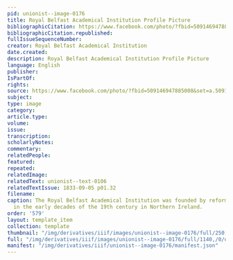 ```yaml
---
pid: unionist--image-0176
title: Royal Belfast Academical Institution Profile Picture
bibliographicCitation: https://www.facebook.com/photo/?fbid=509146947885008&set=a.509146887885014
bibliographicCitation.republished: 
fullIssueSequenceNumber: 
creator: Royal Belfast Academical Institution
date.created: 
description: Royal Belfast Academical Institution Profile Picture
language: English
publisher: 
IsPartOf: 
rights: 
source: https://www.facebook.com/photo/?fbid=509146947885008&set=a.509146887885014
subject: 
type: image
category: 
article.type: 
volume: 
issue: 
transcription: 
scholarlyNotes: 
commentary: 
relatedPeople: 
featured: 
repeated: 
relatedImage: 
relatedText: unionist--text-0106
relatedTextIssue: 1833-09-05 p01.32
filename: 
caption: The Royal Belfast Academical Institution was founded by reformers and non-conformists
  in the early decades of the 19th century in Northern Ireland.
order: '579'
layout: template_item
collection: template
thumbnail: "/img/derivatives/iiif/images/unionist--image-0176/full/250,/0/default.jpg"
full: "/img/derivatives/iiif/images/unionist--image-0176/full/1140,/0/default.jpg"
manifest: "/img/derivatives/iiif/unionist--image-0176/manifest.json"
---
```

